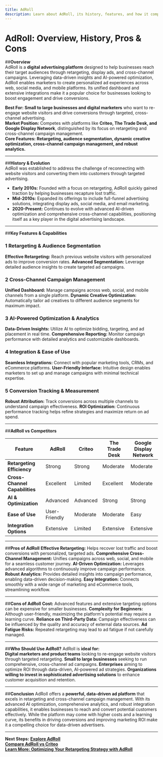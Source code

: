 ```yaml
---
title: AdRoll
description: Learn about AdRoll, its history, features, and how it compares to other digital advertising platforms.
---
```


# **AdRoll: Overview, History, Pros & Cons**

##**Overview**  
AdRoll is a **digital advertising platform** designed to help businesses reach their target audiences through retargeting, display ads, and cross-channel campaigns. Leveraging data-driven insights and AI-powered optimization, AdRoll enables marketers to create personalized ad experiences across web, social media, and mobile platforms. Its unified dashboard and extensive integrations make it a popular choice for businesses looking to boost engagement and drive conversions.

 **Best For:** **Small to large businesses and digital marketers** who want to re-engage website visitors and drive conversions through targeted, cross-channel advertising.  
 **Market Position:** Competes with platforms like **Criteo, The Trade Desk, and Google Display Network**, distinguished by its focus on retargeting and cross-channel campaign management.  
 **Core Features:** **Retargeting, audience segmentation, dynamic creative optimization, cross-channel campaign management, and robust analytics.**

---

##**History & Evolution**  
AdRoll was established to address the challenge of reconnecting with website visitors and converting them into customers through targeted advertising.

- **Early 2010s:** Founded with a focus on retargeting, AdRoll quickly gained traction by helping businesses recapture lost traffic.
- **Mid-2010s:** Expanded its offerings to include full-funnel advertising solutions, integrating display ads, social media, and email marketing.
- **2020-Present:** Continues to evolve with advanced AI-driven optimization and comprehensive cross-channel capabilities, positioning itself as a key player in the digital advertising landscape.

---

##**Key Features & Capabilities**

### **1 Retargeting & Audience Segmentation**
 **Effective Retargeting:** Reach previous website visitors with personalized ads to improve conversion rates.
 **Advanced Segmentation:** Leverage detailed audience insights to create targeted ad campaigns.

### **2 Cross-Channel Campaign Management**
 **Unified Dashboard:** Manage campaigns across web, social, and mobile channels from a single platform.
 **Dynamic Creative Optimization:** Automatically tailor ad creatives to different audience segments for maximum impact.

### **3 AI-Powered Optimization & Analytics**
 **Data-Driven Insights:** Utilize AI to optimize bidding, targeting, and ad placement in real time.
 **Comprehensive Reporting:** Monitor campaign performance with detailed analytics and customizable dashboards.

### **4 Integration & Ease of Use**
 **Seamless Integrations:** Connect with popular marketing tools, CRMs, and eCommerce platforms.
 **User-Friendly Interface:** Intuitive design enables marketers to set up and manage campaigns with minimal technical expertise.

### **5 Conversion Tracking & Measurement**
 **Robust Attribution:** Track conversions across multiple channels to understand campaign effectiveness.
 **ROI Optimization:** Continuous performance tracking helps refine strategies and maximize return on ad spend.

---

##**AdRoll vs Competitors**

| Feature                    | AdRoll            | Criteo            | The Trade Desk    | Google Display Network |
|----------------------------|-------------------|-------------------|-------------------|------------------------|
| **Retargeting Efficiency** |  Strong         |  Strong         |  Moderate       |  Moderate            |
| **Cross-Channel Capabilities** |  Excellent  |  Limited        |  Excellent      |  Moderate            |
| **AI & Optimization**      |  Advanced       |  Advanced       |  Strong        |  Strong              |
| **Ease of Use**            |  User-Friendly  |  Moderate       |  Moderate       |  Easy                |
| **Integration Options**    |  Extensive      |  Limited        |  Extensive      |  Extensive           |

---

##**Pros of AdRoll**
 **Effective Retargeting:** Helps recover lost traffic and boost conversions with personalized, targeted ads.
 **Comprehensive Cross-Channel Management:** Unifies campaigns across web, social, and mobile for a seamless customer journey.
 **AI-Driven Optimization:** Leverages advanced algorithms to continuously improve campaign performance.
 **Robust Analytics:** Provides detailed insights into campaign performance, enabling data-driven decision-making.
 **Easy Integration:** Connects smoothly with a wide range of marketing and eCommerce tools, streamlining workflow.

---

##**Cons of AdRoll**
 **Cost:** Advanced features and extensive targeting options can be expensive for smaller businesses.
 **Complexity for Beginners:** Although user-friendly, maximizing the platform's potential may require a learning curve.
 **Reliance on Third-Party Data:** Campaign effectiveness can be influenced by the quality and accuracy of external data sources.
 **Ad Fatigue Risks:** Repeated retargeting may lead to ad fatigue if not carefully managed.

---

##**Who Should Use AdRoll?**
AdRoll is **ideal for:**  
 **Digital marketers and product teams** looking to re-engage website visitors through targeted retargeting.
 **Small to large businesses** seeking to run comprehensive, cross-channel ad campaigns.
 **Enterprises** aiming to optimize ROI through data-driven, AI-powered ad strategies.
 **Organizations willing to invest in sophisticated advertising solutions** to enhance customer acquisition and retention.

---

##**Conclusion**
AdRoll offers a **powerful, data-driven ad platform** that excels in retargeting and cross-channel campaign management. With its advanced AI optimization, comprehensive analytics, and robust integration capabilities, it enables businesses to reach and convert potential customers effectively. While the platform may come with higher costs and a learning curve, its benefits in driving conversions and improving marketing ROI make it a compelling choice for data-driven advertisers.

---

 **Next Steps:**
 **[Explore AdRoll](https://www.adroll.com/)**  
 **[Compare AdRoll vs Criteo](#)**  
 **[Learn More: Optimizing Your Retargeting Strategy with AdRoll](#)**
